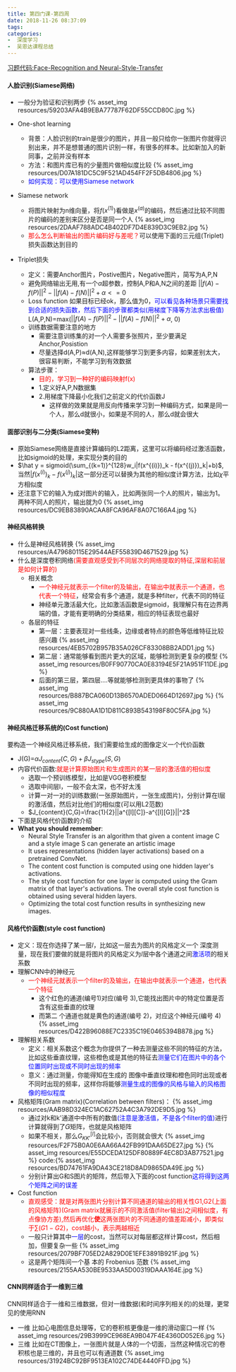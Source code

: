 ```yaml
---
title: 第四门课-第四周
date: 2018-11-26 08:37:09
tags: 
categories: 
-  深度学习
-  吴恩达课程总结
---
```

[习题代码:Face-Recognition and Neural-Style-Transfer](https://github.com/yuancl/dl-algorithm/tree/master/4-ConvolutionNeuralNetworks/Week4)
#### 人脸识别(Siamese网络)
- 一般分为验证和识别两步
  {% asset_img resources/59203AFA4B9EBA77787F62DF55CCD80C.jpg %}

- One-shot learning
  - 背景：人脸识别的train是很少的图片，并且一般只给你一张图片你就得识别出来，并不是想普通的图片识别一样，有很多的样本。比如新加入的新同事，之前并没有样本
  - 方法：和图片库已有的少量图片做相似度比较
    {% asset_img resources/D07A181DC5C9F521AD454FF2F5DB4806.jpg %}
  - <font color='blue'>如何实现：可以使用Siamese network</font>

- Siamese network
  - 将图片映射为n维向量，将$f(x^{(1)})$看做是$x^{(a)}$的编码，然后通过比较不同图片的编码的差别来区分是否是同一个人
  {% asset_img resources/2DAAF788ADC4B402DF7D4E839D3C9EB2.jpg %}
  - <font color='red'>那么怎么判断输出的图片编码好与差呢？</font>可以使用下面的三元组(Triplet)损失函数达到目的
  
- Triplet损失 
  - 定义：需要Anchor图片，Postive图片，Negative图片，简写为A,P,N
  - 避免网络输出无用,有一个$\alpha$超参数，控制A,P和A,N之间的差距
  $||f(A)-f(P)||^2 - ||f(A)-f(N)||^2 + \alpha <= 0$
  - Loss function
  如果目标已经ok，那么值为0，<font color='blue'>可以看见各种场景只需要找到合适的损失函数，然后下面的步骤都类似(用梯度下降等方法求出极值)</font>
  L(A,P,N)=max($||f(A)-f(P)||^2 - ||f(A)-f(N)||^2 + \alpha$, 0)
  - 训练数据需要注意的地方   
    - 需要注意训练集的对一个人需要多张照片，至少要满足Anchor,Posistion
    - 尽量选择d(A,P)$\approx$d(A,N),这样能够学习到更多内容，如果差别太大，很容易判断，不能学习到有效数据
  - 算法步骤：
    - <font color='red'>目的，学习到一种好的编码映射f(x)</font>
    - 1.定义好A,P,N数据集
    - 2.用梯度下降最小化我们之前定义的代价函数J
      - 这样做的效果就是用反向传播来学习到一种编码方式，如果是同一个人，那么d就很小，如果是不同的人，那么d就会很大

#### 面部识别与二分类(Siamese变种)
- 原始Siamese网络是直接计算编码的L2距离，这里可以将编码经过激活函数，比如sigmoid的处理，来实现分类的目的
- $\hat y = sigmoid(\sum_{(k=1)}^{128}w_i|f(x^{(i)})_k - f(x^{(j)})_k|+b)$,当然$|f(x^{(i)})_k - f(x^{(j)})_k|$这一部分还可以替换为其他的相似度计算方法，比如$\chi$平方相似度
- 还注意下它的输入为成对图片的输入，比如两张同一个人的照片，输出为1。两种不同人的照片，输出就为0
  {% asset_img resources/DC9EB83890ACAA8FCA96AF8A07C166A4.jpg %}

#### 神经风格转换
- 什么是神经风格转换
  {% asset_img resources/A479680115E29544AEF55839D4671529.jpg %}
- 什么是深度卷积网络<font color='red'>(需要直观感受到不同层次的网络提取的特征,深层和前层是如何计算的)</font>
  - 相关概念
    - <font color='red'>一个神经元就表示一个filter的及输出，在输出中就表示一个通道，也代表一个特征</font>，经常会有多个通道，就是多种filter，代表不同的特征
    - 神经单元激活最大化，比如激活函数是sigmoid，我理解只有在边界两端的值，才能有更明确的分类结果，相应的特征表现也最好
  - 各层的特征
    - 第一层：主要表现对一些线条，边缘或者特点的颜色等低维特征比较感兴趣
    {% asset_img resources/4EB5702B957B35A026CF83308BB2ADD1.jpg %}
    - 第二层：通常能够看到图片更大的区域，能够检测到更复杂的模型
    {% asset_img resources/B0FF90770CA0E83194E5F21A951F11DE.jpg %}
    - 后面的第三层，第四层....等就能够检测到更具体的事物了
    {% asset_img resources/B887BCA060D13B6570ADED0664D12697.jpg %}
    {% asset_img resources/9C880AA1D1D811C893B543198F80C5FA.jpg %}
      

#### 神经风格迁移系统的(Cost function)
要构造一个神经风格迁移系统，我们需要给生成的图像定义一个代价函数
- J(G)=$\alpha J_{content}(C,G) + \beta J_{stype}(S,G)$
- 内容代价函数:<font color='red'>就是计算原始图片和生成图片的某一层的激活值的相似度</font>
  - 选取一个预训练模型，比如是VGG卷积模型
  - 选取中间层l，一般不会太深，也不好太浅
  - 计算一对一对的训练数据(一张原始图片，一张生成图片)，分别计算在l层的激活值，然后对比他们的相似度(可以用L2范数)
  - $J_{content}(C,G)=\frac{1}{2}||a^{[l][C]}-a^{[l][G]}||^2$
- 下面是风格代价函数的介绍
- **What you should remember**:
  - Neural Style Transfer is an algorithm that given a content image C and a style image S can generate an artistic image
  - It uses representations (hidden layer activations) based on a pretrained ConvNet. 
  - The content cost function is computed using one hidden layer's activations.
  - The style cost function for one layer is computed using the Gram matrix of that layer's activations. The overall style cost function is obtained using several hidden layers.
  - Optimizing the total cost function results in synthesizing new images. 


#### 风格代价函数(style cost function)
- 定义：现在你选择了某一层𝑙，比如这一层去为图片的风格定义一个 深度测量，现在我们要做的就是将图片的风格定义为𝑙层中各个通道之间<font color='blue'>激活项</font>的相关系数
- 理解CNN中的神经元
  - <font color='red'>一个神经元就表示一个filter的及输出，在输出中就表示一个通道，也代表一个特征</font>
    - 这个红色的通道(编号1)对应(编号 3),它能找出图片中的特定位置是否含有这些垂直的纹理
    - 而第二 个通道也就是黄色的通道(编号 2)，对应这个神经元(编号 4)
    {% asset_img resources/D422B96088E7C2335C19E0465394B878.jpg %}
- 理解相关系数
  - 定义：相关系数这个概念为你提供了一种去测量这些不同的特征的方法，比如这些垂直纹理，这些橙色或是其他的特征去<font color='blue'>测量它们在图片中的各个位置同时出现或不同时出现的频率</font>
  - 意义：通过测量，你能得知在生成的
图像中垂直纹理和橙色同时出现或者不同时出现的频率，这样你将能够<font color='blue'>测量生成的图像的风格与输入的风格图像的相似程度</font>
- 风格矩阵(Gram matrix)(Correlation between filters)：
  {% asset_img resources/AAB98D324EC1AC62752A4C3A792DE9D5.jpg %}
  - 通过对k和k'通道中中所有的数值<font color='blue'>(注意是激活值，不是各个filter的值)</font>进行计算就得到了𝐺矩阵，也就是风格矩阵
  - 如果不相关，那么$G^{[l]}_{KK'}$会比较小，否则就会很大
  {% asset_img resources/F2F75B0A0E6AA66A42FB991DAA65DE27.jpg %}
  {% asset_img resources/E55DCEDA125DF80889F4EC8D3AB77521.jpg %}
  code:{% asset_img resources/BD74761FA9DA43CE218D8AD9865DA49E.jpg %}
  - 分别计算出G和S图片的矩阵，然后带入下面的cost function<font color='blue'>这将得到这两个矩阵之间的误差</font>
- Cost function
  - <font color='red'>直观感受：就是对两张图片分别计算不同通道的输出的相关性G1,G2(上面的风格矩阵)(Gram matrix就展示的不同激活值(filter输出)之间相似度，有点像协方差),然后再优化**使**这两张图片的不同通道的值差距减小，即类似于$\sum(G1-G2)$，cost越小，表示两越相近</font>
  - 一般只计算其中<font color='blue'>一层</font>的cost，当然可以对每层都这样计算cost，然后相加，但要复杂一些
    {% asset_img resources/2079BF705ED2A829D0E1EFE3891B921F.jpg %}
  - 这是两个矩阵间一个基 本的 Frobenius 范数
    {% asset_img resources/2155AA530BE9533AA5D00319DAAA164E.jpg %}

#### CNN同样适合于一维到三维
CNN同样适合于一维和三维数据，但对一维数据(和时间序列相关的)的处理，更常见的使用RNN
- 一维
  比如心电图信息处理等，它的卷积核更像是一维的滑动窗口一样
  {% asset_img resources/29B3999CE968EA9B047F4E4360D052E6.jpg %}
- 三维
  比如在CT图像上，一张图片就是人体的一个切面，当然这种情况它的卷积核也是三维的，并且也可以有通道数
  {% asset_img resources/31924BC92BF9513EA102C74DE4440FFD.jpg %}